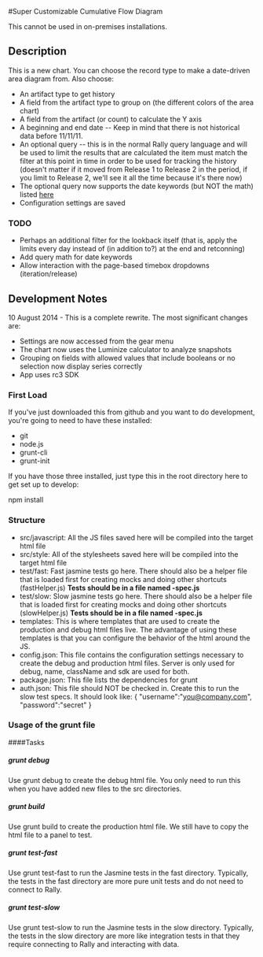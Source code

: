 #Super Customizable Cumulative Flow Diagram

This cannot be used in on-premises installations.

## Description

This is a new chart.  You can choose the record type to make a date-driven area diagram from.  Also choose:

 * An artifact type to get history
 * A field from the artifact type to group on (the different colors of the area chart)
 * A field from the artifact (or count) to calculate the Y axis
 * A beginning and end date -- Keep in mind that there is not historical data before 11/11/11.
 * An optional query -- this is in the normal Rally query language and will be used to limit the results that are calculated 
    the item must match the filter at this point in time in order to be used for tracking the history (doesn't matter if it
    moved from Release 1 to Release 2 in the period, if you limit to Release 2, we'll see it all the time because it's there now)
 * The optional query now supports the date keywords (but NOT the math) listed [here](https://help.rallydev.com/use-grid-app-queries#dates)
 * Configuration settings are saved
 
### TODO
 * Perhaps an additional filter for the lookback itself (that is, apply the limits every day instead of (in addition to?) at the end and retconning)
 * Add query math for date keywords
 * Allow interaction with the page-based timebox dropdowns (iteration/release)
 
## Development Notes

10 August 2014 - This is a complete rewrite.  The most significant changes are:
 * Settings are now accessed from the gear menu
 * The chart now uses the Luminize calculator to analyze snapshots
 * Grouping on fields with allowed values that include booleans or no selection now display series correctly
 * App uses rc3 SDK

### First Load

If you've just downloaded this from github and you want to do development, 
you're going to need to have these installed:

 * git
 * node.js
 * grunt-cli
 * grunt-init

If you have those three installed, just type this in the root directory here
to get set up to develop:

  npm install

### Structure

  * src/javascript:  All the JS files saved here will be compiled into the 
  target html file
  * src/style: All of the stylesheets saved here will be compiled into the 
  target html file
  * test/fast: Fast jasmine tests go here.  There should also be a helper 
  file that is loaded first for creating mocks and doing other shortcuts
  (fastHelper.js) **Tests should be in a file named <something>-spec.js**
  * test/slow: Slow jasmine tests go here.  There should also be a helper
  file that is loaded first for creating mocks and doing other shortcuts 
  (slowHelper.js) **Tests should be in a file named <something>-spec.js**
  * templates: This is where templates that are used to create the production
  and debug html files live.  The advantage of using these templates is that
  you can configure the behavior of the html around the JS.
  * config.json: This file contains the configuration settings necessary to
  create the debug and production html files.  Server is only used for debug,
  name, className and sdk are used for both.
  * package.json: This file lists the dependencies for grunt
  * auth.json: This file should NOT be checked in.  Create this to run the
  slow test specs.  It should look like:
    {
        "username":"you@company.com",
        "password":"secret"
    }
  
### Usage of the grunt file
####Tasks
    
##### grunt debug

Use grunt debug to create the debug html file.  You only need to run this when you have added new files to
the src directories.

##### grunt build

Use grunt build to create the production html file.  We still have to copy the html file to a panel to test.

##### grunt test-fast

Use grunt test-fast to run the Jasmine tests in the fast directory.  Typically, the tests in the fast 
directory are more pure unit tests and do not need to connect to Rally.

##### grunt test-slow

Use grunt test-slow to run the Jasmine tests in the slow directory.  Typically, the tests in the slow
directory are more like integration tests in that they require connecting to Rally and interacting with
data.
